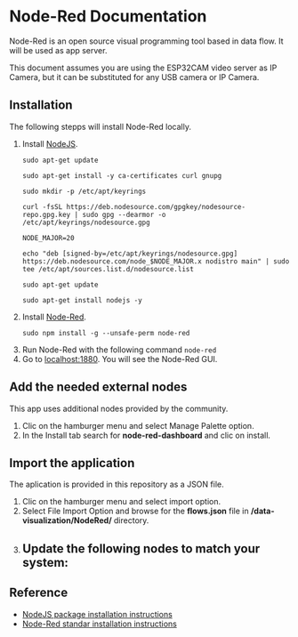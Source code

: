 # Node-Red Documentation

Node-Red is an open source visual programming tool based in data flow. It will be used as app server.

This document assumes you are using the ESP32CAM video server as IP Camera, but it can be substituted for any USB camera or IP Camera.

## Installation
The following stepps will install Node-Red locally.

1. Install [NodeJS](https://github.com/nodesource/distributions#ubuntu-versions).
    ```
    sudo apt-get update

    sudo apt-get install -y ca-certificates curl gnupg

    sudo mkdir -p /etc/apt/keyrings

    curl -fsSL https://deb.nodesource.com/gpgkey/nodesource-repo.gpg.key | sudo gpg --dearmor -o /etc/apt/keyrings/nodesource.gpg

    NODE_MAJOR=20

    echo "deb [signed-by=/etc/apt/keyrings/nodesource.gpg] https://deb.nodesource.com/node_$NODE_MAJOR.x nodistro main" | sudo tee /etc/apt/sources.list.d/nodesource.list

    sudo apt-get update

    sudo apt-get install nodejs -y
    ```
2. Install [Node-Red](https://nodered.org/docs/getting-started/local).
    ```
    sudo npm install -g --unsafe-perm node-red
    ```
3. Run Node-Red with the following command ```node-red```
4. Go to [localhost:1880](http://localhost:1880). You will see the Node-Red GUI.

## Add the needed external nodes
This app uses additional nodes provided by the community.

1. Clic on the hamburger menu and select Manage Palette option.
2. In the Install tab search for **node-red-dashboard** and clic on install.

## Import the application
The aplication is provided in this repository as a JSON file.

1. Clic on the hamburger menu and select import option.
2. Select File Import Option and browse for the **flows.json** file in **/data-visualization/NodeRed/** directory.
3. Update the following nodes to match your system:
    - 

## Reference

- [NodeJS package installation instructions](https://github.com/nodesource/distributions#installation-instructions)
- [Node-Red standar installation instructions](https://nodered.org/docs/getting-started/local)
